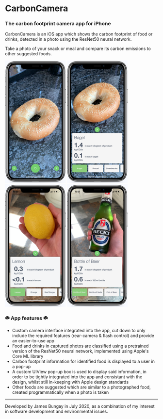 # CarbonCamera
### The carbon footprint camera app for iPhone
CarbonCamera is an iOS app which shows the carbon footprint of food or drinks, detected in a photo using the ResNet50 neural network.

Take a photo of your snack or meal and compare its carbon emissions to other suggested foods.

<img src="Screenshots/screenshot_3.png" width="200"> <img src="Screenshots/screenshot_4.png" width="200"> <img src="Screenshots/screenshot_1.png" width="200"> <img src="Screenshots/screenshot_2.png" width="200">

### ☘️ App features ☘️

* Custom camera interface integrated into the app, cut down to only include the required features (rear-camera & flash control) and provide an easier-to-use app
* Food and drinks in captured photos are classified using a pretrained version of the ResNet50 neural network, implemented using Apple's Core ML library
* Carbon footprint information for identified food is displayed to a user in a pop-up
* A custom UIView pop-up box is used to display said information, in order to be tightly integrated into the app and consistant with the design, whilst still in-keeping with Apple design standards
* Other foods are suggested which are similar to a photographed food, created programmatically when a photo is taken

---

Developed by James Bungay in July 2020, as a combination of my interest in software development and environmental issues.
